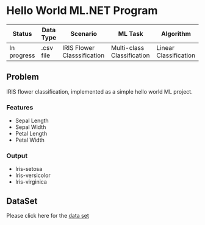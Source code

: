 # Hello World ML.NET Program

| Status | Data Type | Scenario | ML Task | Algorithm |
|-----------|-----------|-----------|-----------|-----------|   
| In progress | .csv file | IRIS Flower Classsification | Multi-class Classification | Linear Classification |

## Problem
IRIS flower classification, implemented as a simple hello world ML project.

### Features
* Sepal Length
* Sepal Width
* Petal Length  
* Petal Width

### Output
* Iris-setosa
* Iris-versicolor
* Iris-virginica

## DataSet
Please click here for the [data set](https://github.com/JDSRAO/Analytics-ML/blob/master/ML.NET/Samples/HelloWorld/HelloWorld/iris-data.txt)
